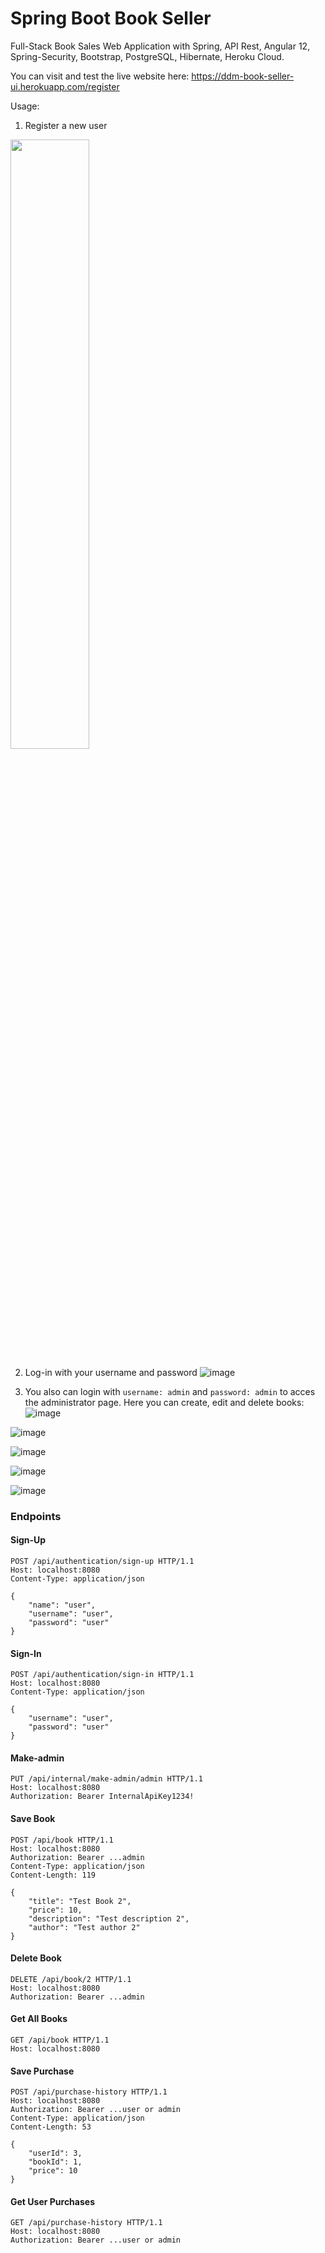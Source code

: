 # Spring Boot Book Seller

Full-Stack Book Sales Web Application with Spring, API Rest, Angular 12, Spring-Security, Bootstrap,  PostgreSQL, Hibernate, Heroku Cloud.


You can visit and test the live website here: https://ddm-book-seller-ui.herokuapp.com/register

Usage: 
1. Register a new user
 
 <img src="https://user-images.githubusercontent.com/87948501/149993270-3b5f4261-d44e-4976-937a-1379761d9ae1.png" width="50%">
 
2. Log-in with your username and password
![image](https://user-images.githubusercontent.com/87948501/149993367-ddb0e9ee-2769-4615-b433-27ffe94d7923.png)
 


3. You also can login with `username: admin` and `password: admin` to acces the administrator page. Here you can create, edit and delete books:
 ![image](https://user-images.githubusercontent.com/87948501/149994215-2fe9b4a2-5cac-469e-9e3f-b82569d03dc9.png)

![image](https://user-images.githubusercontent.com/87948501/149994607-0d2caa99-5cd5-4d73-ba6a-f540143d6b58.png)


![image](https://user-images.githubusercontent.com/87948501/149994658-bfa68da8-c11b-488c-965f-d130f6dab389.png)

![image](https://user-images.githubusercontent.com/87948501/149994747-caf2554a-10ef-4e1c-af53-5d4ec3bb7b14.png)

![image](https://user-images.githubusercontent.com/87948501/149994801-6012f0bf-9446-418a-8ccf-eecd17b65899.png)

### Endpoints

#### Sign-Up

```
POST /api/authentication/sign-up HTTP/1.1
Host: localhost:8080
Content-Type: application/json

{
    "name": "user",
    "username": "user",
    "password": "user"
}
```

#### Sign-In

```
POST /api/authentication/sign-in HTTP/1.1
Host: localhost:8080
Content-Type: application/json

{
    "username": "user",
    "password": "user"
}
```

#### Make-admin

```
PUT /api/internal/make-admin/admin HTTP/1.1
Host: localhost:8080
Authorization: Bearer InternalApiKey1234!
```

#### Save Book

```
POST /api/book HTTP/1.1
Host: localhost:8080
Authorization: Bearer ...admin
Content-Type: application/json
Content-Length: 119

{
    "title": "Test Book 2",
    "price": 10,
    "description": "Test description 2",
    "author": "Test author 2"
}
```

#### Delete Book

```
DELETE /api/book/2 HTTP/1.1
Host: localhost:8080
Authorization: Bearer ...admin
```

#### Get All Books

```
GET /api/book HTTP/1.1
Host: localhost:8080
```

#### Save Purchase

```
POST /api/purchase-history HTTP/1.1
Host: localhost:8080
Authorization: Bearer ...user or admin
Content-Type: application/json
Content-Length: 53

{
    "userId": 3,
    "bookId": 1,
    "price": 10
}
```

#### Get User Purchases

```
GET /api/purchase-history HTTP/1.1
Host: localhost:8080
Authorization: Bearer ...user or admin
```
